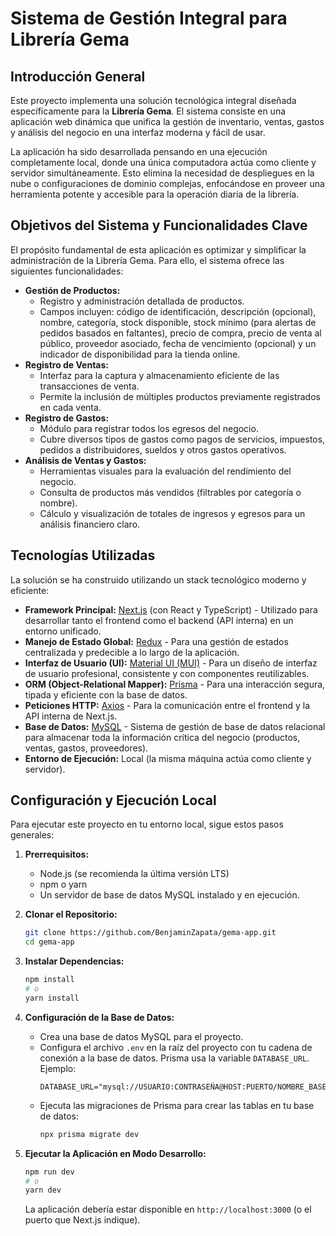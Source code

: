 # Sistema de Gestión Integral para Librería Gema

## Introducción General

Este proyecto implementa una solución tecnológica integral diseñada específicamente para la **Librería Gema**. El sistema consiste en una aplicación web dinámica que unifica la gestión de inventario, ventas, gastos y análisis del negocio en una interfaz moderna y fácil de usar.

La aplicación ha sido desarrollada pensando en una ejecución completamente local, donde una única computadora actúa como cliente y servidor simultáneamente. Esto elimina la necesidad de despliegues en la nube o configuraciones de dominio complejas, enfocándose en proveer una herramienta potente y accesible para la operación diaria de la librería.

## Objetivos del Sistema y Funcionalidades Clave

El propósito fundamental de esta aplicación es optimizar y simplificar la administración de la Librería Gema. Para ello, el sistema ofrece las siguientes funcionalidades:

- **Gestión de Productos:**
  - Registro y administración detallada de productos.
  - Campos incluyen: código de identificación, descripción (opcional), nombre, categoría, stock disponible, stock mínimo (para alertas de pedidos basados en faltantes), precio de compra, precio de venta al público, proveedor asociado, fecha de vencimiento (opcional) y un indicador de disponibilidad para la tienda online.
- **Registro de Ventas:**
  - Interfaz para la captura y almacenamiento eficiente de las transacciones de venta.
  - Permite la inclusión de múltiples productos previamente registrados en cada venta.
- **Registro de Gastos:**
  - Módulo para registrar todos los egresos del negocio.
  - Cubre diversos tipos de gastos como pagos de servicios, impuestos, pedidos a distribuidores, sueldos y otros gastos operativos.
- **Análisis de Ventas y Gastos:**
  - Herramientas visuales para la evaluación del rendimiento del negocio.
  - Consulta de productos más vendidos (filtrables por categoría o nombre).
  - Cálculo y visualización de totales de ingresos y egresos para un análisis financiero claro.

## Tecnologías Utilizadas

La solución se ha construido utilizando un stack tecnológico moderno y eficiente:

- **Framework Principal:** [Next.js](https://nextjs.org/) (con React y TypeScript) - Utilizado para desarrollar tanto el frontend como el backend (API interna) en un entorno unificado.
- **Manejo de Estado Global:** [Redux](https://redux.js.org/) - Para una gestión de estados centralizada y predecible a lo largo de la aplicación.
- **Interfaz de Usuario (UI):** [Material UI (MUI)](https://mui.com/) - Para un diseño de interfaz de usuario profesional, consistente y con componentes reutilizables.
- **ORM (Object-Relational Mapper):** [Prisma](https://www.prisma.io/) - Para una interacción segura, tipada y eficiente con la base de datos.
- **Peticiones HTTP:** [Axios](https://axios-http.com/) - Para la comunicación entre el frontend y la API interna de Next.js.
- **Base de Datos:** [MySQL](https://www.mysql.com/) - Sistema de gestión de base de datos relacional para almacenar toda la información crítica del negocio (productos, ventas, gastos, proveedores).
- **Entorno de Ejecución:** Local (la misma máquina actúa como cliente y servidor).

## Configuración y Ejecución Local

Para ejecutar este proyecto en tu entorno local, sigue estos pasos generales:

1.  **Prerrequisitos:**

    - Node.js (se recomienda la última versión LTS)
    - npm o yarn
    - Un servidor de base de datos MySQL instalado y en ejecución.

2.  **Clonar el Repositorio:**

    ```bash
    git clone https://github.com/BenjaminZapata/gema-app.git
    cd gema-app
    ```

3.  **Instalar Dependencias:**

    ```bash
    npm install
    # o
    yarn install
    ```

4.  **Configuración de la Base de Datos:**

    - Crea una base de datos MySQL para el proyecto.
    - Configura el archivo `.env` en la raíz del proyecto con tu cadena de conexión a la base de datos. Prisma usa la variable `DATABASE_URL`. Ejemplo:
      ```env
      DATABASE_URL="mysql://USUARIO:CONTRASEÑA@HOST:PUERTO/NOMBRE_BASE_DE_DATOS"
      ```
    - Ejecuta las migraciones de Prisma para crear las tablas en tu base de datos:
      ```bash
      npx prisma migrate dev
      ```

5.  **Ejecutar la Aplicación en Modo Desarrollo:**
    ```bash
    npm run dev
    # o
    yarn dev
    ```
    La aplicación debería estar disponible en `http://localhost:3000` (o el puerto que Next.js indique).
